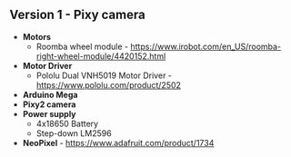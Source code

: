 ## Version 1 - Pixy camera

- **Motors**
   - Roomba wheel module - https://www.irobot.com/en_US/roomba-right-wheel-module/4420152.html
- **Motor Driver**
   - Pololu Dual VNH5019 Motor Driver - https://www.pololu.com/product/2502
- **Arduino Mega**
- **Pixy2 camera**
- **Power supply**
   - 4x18650 Battery
   - Step-down LM2596
- **NeoPixel** - https://www.adafruit.com/product/1734
